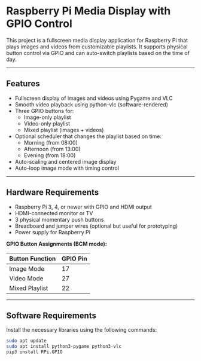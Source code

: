 # Raspberry Pi Media Display with GPIO Control

This project is a fullscreen media display application for Raspberry Pi that plays images and videos from customizable playlists. It supports physical button control via GPIO and can auto-switch playlists based on the time of day.

---

## Features

- Fullscreen display of images and videos using Pygame and VLC
- Smooth video playback using python-vlc (software-rendered)
- Three GPIO buttons for:
  - Image-only playlist
  - Video-only playlist
  - Mixed playlist (images + videos)
- Optional scheduler that changes the playlist based on time:
  - Morning (from 08:00)
  - Afternoon (from 13:00)
  - Evening (from 18:00)
- Auto-scaling and centered image display
- Auto-loop image mode with timing control

---

## Hardware Requirements

- Raspberry Pi 3, 4, or newer with GPIO and HDMI output
- HDMI-connected monitor or TV
- 3 physical momentary push buttons
- Breadboard and jumper wires (optional but useful for prototyping)
- Power supply for Raspberry Pi

**GPIO Button Assignments (BCM mode):**

| Button Function  | GPIO Pin |
|------------------|----------|
| Image Mode       | 17       |
| Video Mode       | 27       |
| Mixed Playlist   | 22       |

---

## Software Requirements

Install the necessary libraries using the following commands:

```bash
sudo apt update
sudo apt install python3-pygame python3-vlc
pip3 install RPi.GPIO
